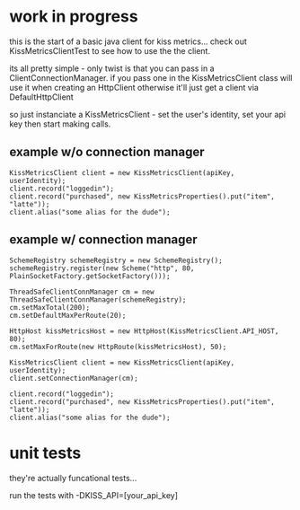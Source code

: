 # work in progress

this is the start of a basic java client for kiss metrics...
check out KissMetricsClientTest to see how to use the the client.

its all pretty simple - only twist is that you can pass in a ClientConnectionManager.
if you pass one in the KissMetricsClient class will use it when creating an HttpClient otherwise it'll just
get a client via DefaultHttpClient

so just instanciate a KissMetricsClient - set the user's identity, set your api key then start making calls.

## example w/o connection manager
    KissMetricsClient client = new KissMetricsClient(apiKey, userIdentity);
    client.record("loggedin");
    client.record("purchased", new KissMetricsProperties().put("item", "latte"));
    client.alias("some alias for the dude");

## example w/ connection manager
    SchemeRegistry schemeRegistry = new SchemeRegistry();
    schemeRegistry.register(new Scheme("http", 80, PlainSocketFactory.getSocketFactory()));

    ThreadSafeClientConnManager cm = new ThreadSafeClientConnManager(schemeRegistry);
    cm.setMaxTotal(200);
    cm.setDefaultMaxPerRoute(20);

    HttpHost kissMetricsHost = new HttpHost(KissMetricsClient.API_HOST, 80);
    cm.setMaxForRoute(new HttpRoute(kissMetricsHost), 50);

    KissMetricsClient client = new KissMetricsClient(apiKey, userIdentity);
    client.setConnectionManager(cm);

    client.record("loggedin");
    client.record("purchased", new KissMetricsProperties().put("item", "latte"));
    client.alias("some alias for the dude");

# unit tests

they're actually funcational tests...

run the tests with -DKISS_API=[your_api_key]